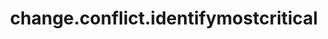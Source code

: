 ---
weight: 750
layout: page
title: change.conflict.identifymostcritical
description: ""
value: "true"
---